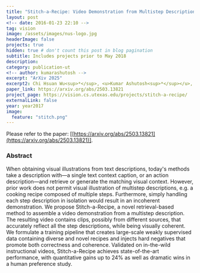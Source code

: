 ```yaml
---
title: "Stitch-a-Recipe: Video Demonstration from Multistep Descriptions"
layout: post
<!-- date: 2016-01-23 22:10 -->
tag: vision
image: /assets/images/nus-logo.jpg
headerImage: false
projects: true
hidden: true # don't count this post in blog pagination
subtitle: Includes projects prior to May 2018
description: 
category: publication-ut
<!-- author: kumarashutosh -->
excerpt: "ArXiv 2025"
excerpt2: Chi Hsuan Wu<sup>*</sup>, <u>Kumar Ashutosh<sup>*</sup></u>, Kristen Grauman
paper_link: https://arxiv.org/abs/2503.13821
project_page: https://vision.cs.utexas.edu/projects/stitch-a-recipe/
externalLink: false
year: year2017
image:
  feature: "stitch.png"
---
```


Please refer to the paper: [[https://arxiv.org/abs/2503.13821](https://arxiv.org/abs/2503.13821)].

### Abstract &nbsp;

When obtaining visual illustrations from text descriptions, today's methods take a description with—a single text context caption, or an action description—and retrieve or generate the matching visual context. However, prior work does not permit visual illustration of multistep descriptions, e.g. a cooking recipe composed of multiple steps. Furthermore, simply handling each step description in isolation would result in an incoherent demonstration. We propose Stitch-a-Recipe, a novel retrieval-based method to assemble a video demonstration from a multistep description. The resulting video contains clips, possibly from different sources, that accurately reflect all the step descriptions, while being visually coherent. We formulate a training pipeline that creates large-scale weakly supervised data containing diverse and novel recipes and injects hard negatives that promote both correctness and coherence. Validated on in-the-wild instructional videos, Stitch-a-Recipe achieves state-of-the-art performance, with quantitative gains up to 24% as well as dramatic wins in a human preference study.